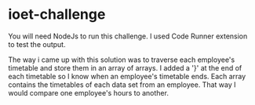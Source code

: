 # ioet-challenge
You will need NodeJs to run this challenge. I used Code Runner extension to test the output.

The way i came up with this solution was to traverse each employee's timetable and store them in an array of arrays. I added a '}' at the end of each timetable so I know when an employee's timetable ends. Each array contains the timetables of each data set from an employee. That way I would compare one employee's hours to another.

